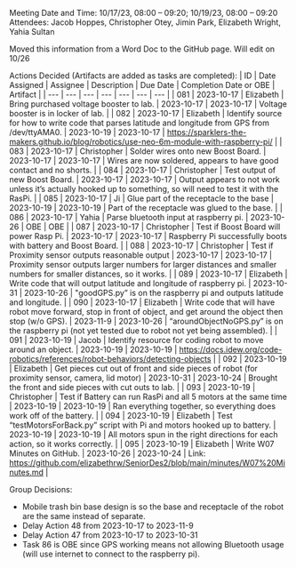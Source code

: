 Meeting Date and Time: 10/17/23, 08:00 – 09:20; 10/19/23, 08:00 – 09:20
Attendees: Jacob Hoppes, Christopher Otey, Jimin Park, Elizabeth Wright, Yahia Sultan

Moved this information from a Word Doc to the GitHub page.
Will edit on 10/26

Actions Decided (Artifacts are added as tasks are completed):
| ID | Date Assigned | Assignee | Description | Due Date | Completion Date or OBE | Artifact |
| --- | --- | --- | --- | --- | --- | --- |
| 081 | 2023-10-17 | Elizabeth | Bring purchased voltage booster to lab. | 2023-10-17 | 2023-10-17 | Voltage booster is in locker of lab. |
| 082 | 2023-10-17 | Elizabeth | Identify source for how to write code that parses latitude and longitude from GPS from /dev/ttyAMA0. | 2023-10-19 | 2023-10-17 | https://sparklers-the-makers.github.io/blog/robotics/use-neo-6m-module-with-raspberry-pi/ |
| 083 | 2023-10-17 | Christopher | Solder wires onto new Boost Board. | 2023-10-17 | 2023-10-17 | Wires are now soldered, appears to have good contact and no shorts. |
| 084 | 2023-10-17 | Christopher | Test output of new Boost Board. | 2023-10-17 | 2023-10-17 | Output appears to not work unless it’s actually hooked up to something, so will need to test it with the RasPi. |
| 085 | 2023-10-17 | Ji | Glue part of the receptacle to the base | 2023-10-19 | 2023-10-19 | Part of the receptacle was glued to the base. |
| 086 | 2023-10-17 | Yahia | Parse bluetooth input at raspberry pi. | 2023-10-26 | OBE | OBE |
| 087 | 2023-10-17 | Christopher | Test if Boost Board will power Rasp Pi. | 2023-10-17 | 2023-10-17 | Raspberry Pi successfully boots with battery and Boost Board. |
| 088 | 2023-10-17 | Christopher | Test if Proximity sensor outputs reasonable output | 2023-10-17 | 2023-10-17 | Proximity sensor outputs larger numbers for larger distances and smaller numbers for smaller distances, so it works. |
| 089 | 2023-10-17 | Elizabeth | Write code that will output latitude and longitude of raspberry pi. | 2023-10-31 | 2023-10-26 | "goodGPS.py” is on the raspberry pi and outputs latitude and longitude. |
| 090 | 2023-10-17 | Elizabeth | Write code that will have robot move forward, stop in front of object, and get around the object then stop (w/o GPS). | 2023-11-9 | 2023-10-26 | “aroundObjectNoGPS.py” is on the raspberry pi (not yet tested due to robot not yet being assembled). |
| 091 | 2023-10-19 | Jacob | Identify resource for coding robot to move around an object. | 2023-10-19 | 2023-10-19 | https://docs.idew.org/code-robotics/references/robot-behaviors/detecting-objects |
| 092 | 2023-10-19 | Elizabeth | Get pieces cut out of front and side pieces of robot (for proximity sensor, camera, lid motor) | 2023-10-31 | 2023-10-24 | Brought the front and side pieces with cut outs to lab. |
| 093 | 2023-10-19 | Christopher | Test if Battery can run RasPi and all 5 motors at the same time | 2023-10-19 | 2023-10-19 | Ran everything together, so everything does work off of the battery. |
| 094 | 2023-10-19 | Elizabeth | Test “testMotorsForBack.py” script with Pi and motors hooked up to battery. | 2023-10-19 | 2023-10-19 | All motors spun in the right directions for each action, so it works correctly. |
| 095 | 2023-10-19 | Elizabeth | Write W07 Minutes on GitHub. | 2023-10-26 | 2023-10-24 | Link: https://github.com/elizabethrw/SeniorDes2/blob/main/minutes/W07%20Minutes.md |

Group Decisions:
 - Mobile trash bin base design is so the base and receptacle of the robot are the same instead of separate.
 - Delay Action 48 from 2023-10-17 to 2023-11-9
 - Delay Action 47 from 2023-10-17 to 2023-10-31
 - Task 86 is OBE since GPS working means not allowing Bluetooth usage (will use internet to connect to the raspberry pi).
